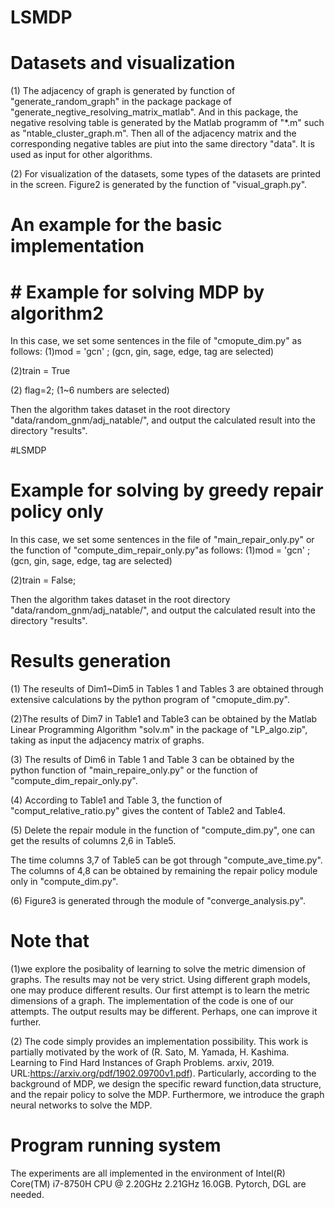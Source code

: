 # LSMDP
# Datasets and visualization
(1) The adjacency of graph is generated by function of "generate_random_graph"  in the package package of "generate_negtive_resolving_matrix_matlab".  And in 
this package, the negative resolving table is generated by the Matlab programm of "*.m" such as "ntable_cluster_graph.m". Then all of the adjacency matrix and 
the corresponding negative tables are piut into the same directory "data". It is used as input for other algorithms.

(2) For visualization of the datasets,  some types of the datasets are printed in the screen.  Figure2 is generated by the function of "visual_graph.py".  

# An example for the basic implementation

# # Example for solving MDP by algorithm2
In this case, we set some sentences in the file of "cmopute_dim.py" as follows:
(1)mod = 'gcn' ; (gcn, gin, sage, edge, tag are selected)

(2)train = True

(2) flag=2;  (1~6 numbers are selected)

Then the algorithm takes dataset in the root directory "data/random_gnm/adj_natable/", and output the calculated result into the directory "results".

#LSMDP
# Example for solving  by greedy repair policy only

In this case, we set some sentences in the file of "main_repair_only.py" or  the function of "compute_dim_repair_only.py"as follows:
(1)mod = 'gcn' ; (gcn, gin, sage, edge, tag are selected)

(2)train = False;

Then the algorithm takes dataset in the root directory "data/random_gnm/adj_natable/", and output the calculated result into the directory "results".

# Results generation
(1) The reseults of Dim1~Dim5 in Tables 1 and Tables 3 are obtained through extensive calculations by the python program of  "cmopute_dim.py".

(2)The results of Dim7 in Table1 and Table3 can be obtained by the Matlab Linear Programming Algorithm "solv.m" in the package of 
  "LP_algo.zip", taking as input the adjacency matrix of graphs.
  
(3) The results of Dim6 in Table 1 and Table 3 can be obtained by the python function of "main_repaire_only.py" or the function of "compute_dim_repair_only.py". 

(4) According to Table1 and Table 3, the function of "comput_relative_ratio.py" gives the content of Table2 and Table4.

(5) Delete the repair module in the function of "compute_dim.py", one can get the results of columns 2,6 in Table5. 

The time columns 3,7 of Table5 can be got through "compute_ave_time.py". 
The columns of 4,8 can be obtained by remaining the repair policy module only in "compute_dim.py". 

(6)  Figure3 is generated through the module of "converge_analysis.py".

# Note that
(1)we explore the posibality of learning to solve the metric dimension of graphs. The results may not be very strict. 
Using different graph models, one may produce different results. Our first attempt is to learn the metric dimensions of a graph.
 The implementation of the code is one of our attempts. The output results may be different. Perhaps, one can improve it further.
 
(2) The code simply provides an implementation possibility. This work is partially motivated by the work of
 (R. Sato, M. Yamada, H. Kashima. Learning to Find Hard Instances of Graph Problems. arxiv, 2019. URL:https://arxiv.org/pdf/1902.09700v1.pdf). 
Particularly, according to the background of MDP, we design the specific reward function,data structure, and the repair policy to solve the MDP. 
Furthermore, we introduce the graph neural networks to solve the MDP.

# Program running system
The experiments are all implemented in the environment of Intel(R) Core(TM) i7-8750H CPU @ 2.20GHz 2.21GHz 16.0GB. Pytorch, DGL are needed. 
